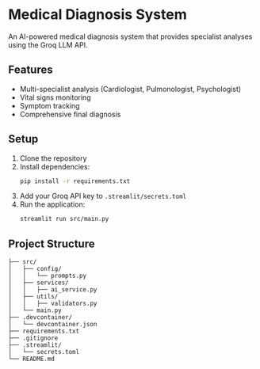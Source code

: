 # Medical Diagnosis System

An AI-powered medical diagnosis system that provides specialist analyses using the Groq LLM API.

## Features

- Multi-specialist analysis (Cardiologist, Pulmonologist, Psychologist)
- Vital signs monitoring
- Symptom tracking
- Comprehensive final diagnosis

## Setup

1. Clone the repository
2. Install dependencies:
   ```bash
   pip install -r requirements.txt
   ```
3. Add your Groq API key to `.streamlit/secrets.toml`
4. Run the application:
   ```bash
   streamlit run src/main.py
   ```

## Project Structure

```
├── src/
│   ├── config/
│   │   └── prompts.py
│   ├── services/
│   │   ├── ai_service.py
│   ├── utils/
│   │   ├── validators.py
│   └── main.py
├── .devcontainer/
│   └── devcontainer.json
├── requirements.txt
├── .gitignore
├── .streamlit/
│   └── secrets.toml
└── README.md
```

